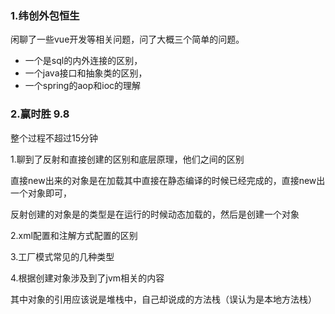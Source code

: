 ### 1.纬创外包恒生

闲聊了一些vue开发等相关问题，问了大概三个简单的问题。

- 一个是sql的内外连接的区别，
- 一个java接口和抽象类的区别，
- 一个spring的aop和ioc的理解

### 2.赢时胜 9.8

整个过程不超过15分钟

1.聊到了反射和直接创建的区别和底层原理，他们之间的区别

直接new出来的对象是在加载其中直接在静态编译的时候已经完成的，直接new出一个对象即可，

反射创建的对象是的类型是在运行的时候动态加载的，然后是创建一个对象

2.xml配置和注解方式配置的区别



3.工厂模式常见的几种类型

4.根据创建对象涉及到了jvm相关的内容

其中对象的引用应该说是堆栈中，自己却说成的方法栈（误认为是本地方法栈）


